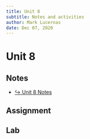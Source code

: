 ```yaml
---
title: Unit 8
subtitle: Notes and activities
author: Mark Lucernas
date: Dec 07, 2020
---
```



# Unit 8

## Notes

- [↪ Unit 8 Notes](notes)

## Assignment

## Lab

